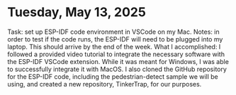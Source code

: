 # Tuesday, May 13, 2025
Task: set up ESP-IDF code environment in VSCode on my Mac. 
Notes: in order to test if the code runs, the ESP-IDF will need to be plugged into my laptop. This should arrive by the end of the week. 
What I accomplished: I followed a provided video tutorial to integrate the necessary software with the ESP-IDF VSCode extension. While it was meant for Windows, I was able to successfully integrate it with MacOS. I also cloned the GitHub repository for the ESP-IDF code, including the pedestrian-detect sample we will be using, and created a new repository, TinkerTrap, for our purposes. 